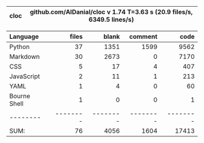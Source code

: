 cloc|github.com/AlDanial/cloc v 1.74  T=3.63 s (20.9 files/s, 6349.5 lines/s)
--- | ---

Language|files|blank|comment|code
:-------|-------:|-------:|-------:|-------:
Python|37|1351|1599|9562
Markdown|30|2673|0|7170
CSS|5|17|4|407
JavaScript|2|11|1|213
YAML|1|4|0|60
Bourne Shell|1|0|0|1
--------|--------|--------|--------|--------
SUM:|76|4056|1604|17413

